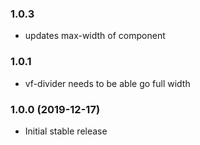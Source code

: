 ### 1.0.3

- updates max-width of component

### 1.0.1

- vf-divider needs to be able go full width

### 1.0.0 (2019-12-17)

- Initial stable release

